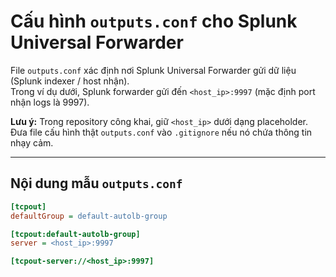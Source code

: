 # Cấu hình `outputs.conf` cho Splunk Universal Forwarder

File `outputs.conf` xác định nơi Splunk Universal Forwarder gửi dữ liệu (Splunk indexer / host nhận).  
Trong ví dụ dưới, Splunk forwarder gửi đến `<host_ip>:9997` (mặc định port nhận logs là 9997).

**Lưu ý:** Trong repository công khai, giữ `<host_ip>` dưới dạng placeholder. Đưa file cấu hình thật `outputs.conf` vào `.gitignore` nếu nó chứa thông tin nhạy cảm.

---

## Nội dung mẫu `outputs.conf`

```ini
[tcpout]
defaultGroup = default-autolb-group

[tcpout:default-autolb-group]
server = <host_ip>:9997

[tcpout-server://<host_ip>:9997]
